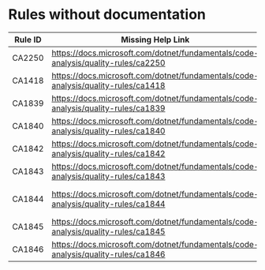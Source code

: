 # Rules without documentation

Rule ID | Missing Help Link | Title |
--------|-------------------|-------|
CA2250 | <https://docs.microsoft.com/dotnet/fundamentals/code-analysis/quality-rules/ca2250> | Use 'ThrowIfCancellationRequested' |
CA1418 | <https://docs.microsoft.com/dotnet/fundamentals/code-analysis/quality-rules/ca1418> | Use valid platform string |
CA1839 | <https://docs.microsoft.com/dotnet/fundamentals/code-analysis/quality-rules/ca1839> | Use 'Environment.ProcessPath' |
CA1840 | <https://docs.microsoft.com/dotnet/fundamentals/code-analysis/quality-rules/ca1840> | Use 'Environment.CurrentManagedThreadId' |
CA1842 | <https://docs.microsoft.com/dotnet/fundamentals/code-analysis/quality-rules/ca1842> | Do not use 'WhenAll' with a single task |
CA1843 | <https://docs.microsoft.com/dotnet/fundamentals/code-analysis/quality-rules/ca1843> | Do not use 'WaitAll' with a single task |
CA1844 | <https://docs.microsoft.com/dotnet/fundamentals/code-analysis/quality-rules/ca1844> | Provide memory-based overrides of async methods when subclassing 'Stream' |
CA1845 | <https://docs.microsoft.com/dotnet/fundamentals/code-analysis/quality-rules/ca1845> | Use span-based 'string.Concat' |
CA1846 | <https://docs.microsoft.com/dotnet/fundamentals/code-analysis/quality-rules/ca1846> | Prefer 'AsSpan' over 'Substring' |
